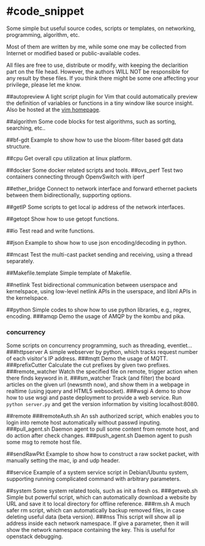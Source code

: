 #code_snippet
============

Some simple but useful source codes, scripts or templates, on networking, programming, algorithm, etc.

Most of them are written by me, while some one may be collected from Internet or modified based or public-available codes.

All files are free to use, distribute or modify, with keeping the declarition part on the file head. However, the authors WILL NOT be responsible for any result by these files. If you think there might be some one affecting your privilege, please let me know.

##autopreview 
A light script plugin for Vim that could automatically preview the definition of variables or functions in a tiny window like source insight. Also be hosted at the [vim homepage](http://www.vim.org/scripts/script.php?script_id=2228).

##algorithm
Some code blocks for test algorithms, such as sorting, searching, etc..

##bf-gdt
Example to show how to use the bloom-filter based gdt data structure.

##cpu
Get overall cpu utilization at linux platform.

##docker
Some docker related scripts and tools.
##ovs_perf
Test two containers connecting through OpenvSwitch with iperf

##ether\_bridge
Connect to network interface and forward ethernet packets between them bidirectionally, supporting options.

##getIP
Some scripts to get local ip address of the network interfaces.

##getopt
Show how to use getopt functions.

##io
Test read and write functions.

##json
Example to show how to use json encoding/decoding in python.

##mcast
Test the multi-cast packet sending and receiving, using a thread separately.

##Makefile.template
Simple template of Makefile.

##netlink
Test bidirectional communication between userspace and kernelspace, using low-level netlink APIs in the userspace, and libnl APIs in the kernelspace.

##python
Simple codes to show how to use python libraries, e.g., regrex, encoding.
###amqp
Demo the usage of AMQP by the kombu and pika.
### concurrency
Some scripts on concurrency programming, such as threading, eventlet...
###httpserver
A simple webserver by python, which tracks request number of each visitor's IP address.
###mqtt
Demo the usage of MQTT.
###prefixCutter
Calculate the cut prefixes by given two prefixes.
###remote\_watcher
Watch the specified file on remote, trigger action when there finds keyword in it.
###sm\_watcher
Track (and filter) the board articles on the given url (newsmth now), and show them in a webpage in realtime (using jquery and HTML5 websocket).
###wsgi
A demo to show how to use wsgi and paste deployment to provide a web service. 
Run `python server.py` and get the version information by visiting localhost:8080.

##remote
###remoteAuth.sh
An ssh authorized script, which enables you to login into remote host automatically without passwd inputing.
###pull\_agent.sh
Daemon agent to pull some content from remote host, and do action after check changes.
###push\_agent.sh
Daemon agent to push some msg to remote host file.

##sendRawPkt
Example to show how to construct a raw socket packet, with manually setting the mac, ip and udp header.

##service
Example of a system service script in Debian/Ubuntu system, supporting running complicated command with arbitrary parameters.

##system
Some system related tools, such as init a fresh os.
###getweb.sh
Simple but powerful script, which can automatically download a website by URL and save it to local directory for offline reference.
###rm.sh
A much safer rm script, which can automatically backup removed files, in case deleting useful data (beta version).
###nss
This script will show all ip address inside each network namespace. If give a parameter, then it will show the network namespace containing the key. This is useful for openstack debugging.
